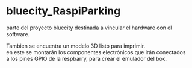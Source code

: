 # bluecity_RaspiParking
parte del proyecto bluecity destinada a vincular el hardware con el software.<br>

Tambien se encuentra un modelo 3D listo para imprimir. <br>
en este se montarán los componentes electrónicos que irán conectados <br>
a los pines GPIO de la respbarry, para crear el emulador del box. <br>
